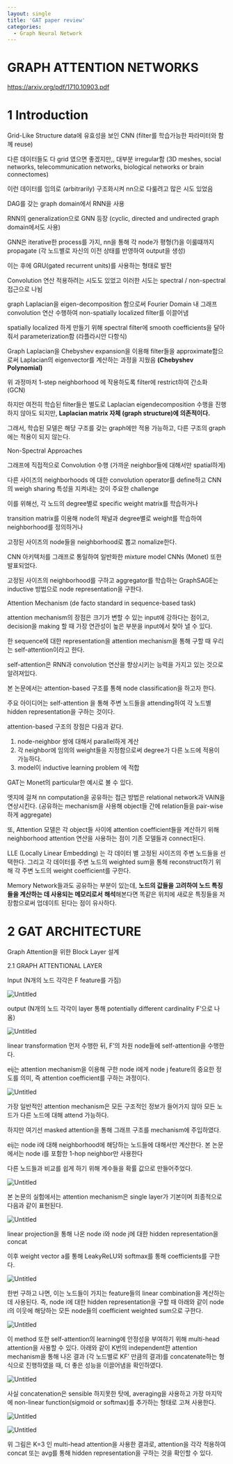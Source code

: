 ```yaml
---
layout: single
title: 'GAT paper review'
categories:
  - Graph Neural Network
---
```


# GRAPH ATTENTION NETWORKS

https://arxiv.org/pdf/1710.10903.pdf

# 1 Introduction

Grid-Like Structure data에 유효성을 보인 CNN (filter를 학습가능한 파라미터와 함께 reuse)

다른 데이터들도 다 grid 였으면 좋겠지만,, 대부분 irregular함 (3D meshes, social networks, telecommunication networks, biological networks or brain connectomes)

이런 데이터를 임의로 (arbitrarily) 구조화시켜 nn으로 다룰려고 많은 시도 있었음

DAG를 갖는 graph domain에서 RNN을 사용

RNN의 generalization으로 GNN 등장 (cyclic, directed and undirected graph domain에서도 사용)

GNN은 iterative한 process를 가지, nn을 통해 각 node가 평형(?)을 이룰떄까지 propagate (각 노드별로 자신의 이전 상태를 반영하여 output을 생성) 

이는 후에 GRU(gated recurrent units)를 사용하는 형태로 발전

Convolution 연산 적용하려는 시도도 있었고 이러한 시도는 spectral / non-spectral 접근으로 나뉨

graph Laplacian을 eigen-decomposition 함으로써 Fourier Domain 내 그래프 convolution 연산 수행하여 non-spatially localized filter를 이끌어냄

spatially localized 하게 만들기 위해 spectral filter에 smooth coefficients을 달아줘서 parameterization함 (라플라시안 다항식)

Graph Laplacian을 Chebyshev expansion을 이용해 filter들을 approximate함으로써 Laplacian의 eigenvector를 계산하는 과정을 지웠음 **(Chebyshev Polynomial)**

위 과정마저 1-step neighborhood 에 작용하도록 filter에 restrict하여 간소화 (GCN)

하지만 여전히 학습된 filter들은 별도로 Laplacian eigendecomposition 수행을 진행하지 않아도 되지만, **Laplacian matrix 자체 (graph structure)에 의존적이다.** 

그래서, 학습된 모델은 해당 구조를 갖는 graph에만 적용 가능하고, 다른 구조의 graph에는 적용이 되지 않는다.

Non-Spectral Approaches

그래프에 직접적으로 Convolution 수행 (가까운 neighbor들에 대해서만 spatial하게)

다른 사이즈의 neighborhoods 에 대한 convolution operator를 define하고 CNN의 weigh sharing 특성을 지켜내는 것이 주요한 challenge

이를 위해선, 각 노드의 degree별로 specific weight matrix를 학습하거나

transition matrix를 이용해 node의 채널과 degree별로 weight를 학습하여 neighborhood를 정의하거나

고정된 사이즈의 node들을 neighborhood로 뽑고 nomalize한다.

CNN 아키텍처를 그래프로 통일하여 일반화한 mixture model CNNs (Monet) 또한 발표되었다.

고정된 사이즈의 neighborhood를 구하고 aggregator를 학습하는 GraphSAGE는 inductive 방법으로 node representation을 구한다.

Attention Mechanism (de facto standard in sequence-based task)

attention mechanism의 장점은 크기가 변할 수 있는 input에 강하다는 점이고, decision을 making 할 때 가장 연관성이 높은 부분을 input에서 찾아 낼 수 있다.

한 sequence에 대한 representation을 attention mechanism을 통해 구할 때 우리는 self-attention이라고 한다.

self-attention은 RNN과 convolution 연산을 향상시키는 능력을 가지고 있는 것으로 알려져있다.

본 논문에서는 attention-based 구조를 통해 node classification을 하고자 한다.

주요 아이디어는 self-attention 을 통해 주변 노드들을 attending하여 각 노드별 hidden representation을 구하는 것이다.

attention-based 구조의 장점은 다음과 같다.

1. node-neighbor 쌍에 대해서 parallel하게 계산
2. 각 neighbor에 임의의 weight들을 지정함으로써 degree가 다른 노드에 적용이 가능하다.
3. model이 inductive learning problem 에 적합

GAT는 Monet의 particular한 예시로 볼 수 있다.

엣지에 걸쳐 nn computation을 공유하는 접근 방법은 relational network과 VAIN을 연상시킨다. (공유하는 mechanism을 사용해 object들 간에 relation들을 pair-wise하게 aggregate)

또, Attention 모델은 각 object들 사이에 attention coefficient들을 계산하기 위해 neighborhood attention 연산을 사용하는 점이 기존 모델들과 connect된다.

LLE (Locally Linear Embedding) 는 각 데이터 별 고정된 사이즈의 주변 노드들을 선택한다. 그리고 각 데이터를 주변 노드의 weighted sum을 통해 reconstruct하기 위해 각 주변 노드의 weight coefficient를 구한다.

Memory Network들과도 공유하는 부분이 있는데, **노드의 값들을 고려하여 노드 특징들을 계산하는 데 사용되는 메모리로서** **해석**해본다면 똑같은 위치에 새로운 특징들을 저장함으로써 업데이트 된다는 점이 유사하다.

# 2 GAT ARCHITECTURE

Graph Attention을 위한 Block Layer 설계

2.1 GRAPH ATTENTIONAL LAYER

Input (N개의 노드 각각은 F feature를 가짐)

![Untitled](../../assets/images/2024-02-16-GAT/Untitled.png)

output (N개의 노드 각각이 layer 통해 potentially different cardinality F’으로 나옴)

![Untitled](../../assets/images/2024-02-16-GAT/Untitled1.png)

linear transformation 먼저 수행한 뒤, F’의 차원 node들에 self-attention을 수행한다.

eij는 attention mechanism을 이용해 구한 node i에게 node j feature의 중요한 정도를 의미, 즉 attention coefficient를 구하는 과정이다.

![Untitled](../../assets/images/2024-02-16-GAT/Untitled2.png)

가장 일반적인 attention mechanism은 모든 구조적인 정보가 들어가지 않아 모든 노드가 다른 노드에 대해 attend 가능하다.

하지만 여기선 masked attention을 통해 그래프 구조를 mechanism에 주입하였다.

eij는 node i에 대해 neighborhood에 해당하는 노드들에 대해서만 계산한다. 본 논문에서는 node i를 포함한 1-hop neighbor만 사용한다

다른 노드들과 비교를 쉽게 하기 위해 계수들을 확률 값으로 만들어주었다.

![Untitled](../../assets/images/2024-02-16-GAT/Untitled3.png)

본 논문의 실험에서는 attention mechanism은 single layer가 기본이며 최종적으로 다음과 같이 표현된다.

![Untitled](../../assets/images/2024-02-16-GAT/Untitled4.png)

linear projection을 통해 나온 node i와 node j에 대한 hidden representation을 concat

이후 weight vector a를 통해 LeakyReLU와 softmax를 통해 coefficients를 구한다.

 

![Untitled](../../assets/images/2024-02-16-GAT/Untitled5.png)

한번 구하고 나면, 이는 노드들이 가지는 feature들의 linear combination을 계산하는데 사용된다. 즉, node i에 대한 hidden representation을 구할 때 아래와 같이 node i의 이웃에 해당하는 모든 node들의 coefficient weighted sum으로 구한다.

![Untitled](../../assets/images/2024-02-16-GAT/Untitled6.png)

이 method 또한 self-attention의 learning에 안정성을 부여하기 위해 multi-head attention을 사용할 수 있다. 아래와 같이 K번의 independent한 attention mechanism을 통해 나온 결과 (각 노드별로 KF’ 만큼의 결과)를 concatenate하는 형식으로 진행하였을 때, 더 좋은 성능을 이끌어냄을 확인하였다.

![Untitled](../../assets/images/2024-02-16-GAT/Untitled7.png)

사실 concatenation은 sensible 하지못한 탓에, averaging을 사용하고 가장 마지막에 non-linear function(sigmoid or softmax)를 추가하는 형태로 고쳐 사용한다.

![Untitled](../../assets/images/2024-02-16-GAT/Untitled8.png)

![Untitled](../../assets/images/2024-02-16-GAT/Untitled9.png)

위 그림은 K=3 인 multi-head attention을 사용한 결과로, attention을 각각 적용하여 concat 또는 avg를 통해 hidden representation을 구하는 것을 확인할 수 있다.